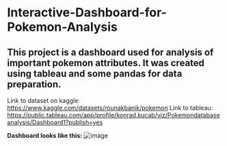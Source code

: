 # Interactive-Dashboard-for-Pokemon-Analysis

## This project is a dashboard used for analysis of important pokemon attributes. It was created using tableau and some pandas for data preparation.

Link to dataset on kaggle: https://www.kaggle.com/datasets/rounakbanik/pokemon
Link to tableau: https://public.tableau.com/app/profile/konrad.kucab/viz/Pokemondatabaseanalysis/Dashboard1?publish=yes


**Dashboard looks like this:**
![image](https://github.com/Kortexik/Interactive-Dashboard-for-Pokemon-Analysis/assets/137905044/eb15bf78-5702-413e-bf5a-021e2aafd4bb)
